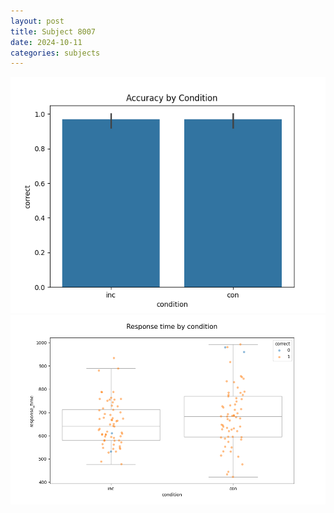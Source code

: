```yaml
---
layout: post
title: Subject 8007
date: 2024-10-11
categories: subjects
---
```


![](data/8007/run-10/8007_NF_acc.png)
![](data/8007/run-10/8007_NF_rt.png)
